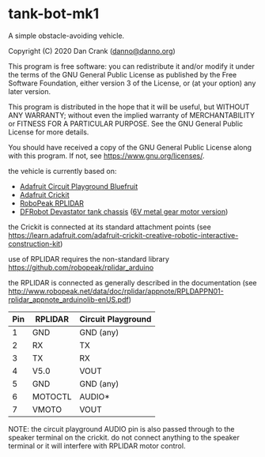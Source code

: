 # tank-bot-mk1

A simple obstacle-avoiding vehicle.

Copyright (C) 2020 Dan Crank (danno@danno.org)

This program is free software: you can redistribute it and/or modify
it under the terms of the GNU General Public License as published by
the Free Software Foundation, either version 3 of the License, or
(at your option) any later version.

This program is distributed in the hope that it will be useful,
but WITHOUT ANY WARRANTY; without even the implied warranty of
MERCHANTABILITY or FITNESS FOR A PARTICULAR PURPOSE.  See the
GNU General Public License for more details.

You should have received a copy of the GNU General Public License
along with this program.  If not, see <https://www.gnu.org/licenses/>.

the vehicle is currently based on:
- [Adafruit Circuit Playground Bluefruit](https://www.adafruit.com/product/4333)
- [Adafruit Crickit](https://www.adafruit.com/product/3093)
- [RoboPeak RPLIDAR](https://www.adafruit.com/product/4010)
- [DFRobot Devastator tank chassis](https://www.dfrobot.com/product-1477.html) ([6V metal gear motor version](https://www.dfrobot.com/product-1476.html))

the Crickit is connected at its standard attachment points (see
https://learn.adafruit.com/adafruit-crickit-creative-robotic-interactive-construction-kit)

use of RPLIDAR requires the non-standard library https://github.com/robopeak/rplidar_arduino

the RPLIDAR is connected as generally described in the documentation (see
http://www.robopeak.net/data/doc/rplidar/appnote/RPLDAPPN01-rplidar_appnote_arduinolib-enUS.pdf)

| Pin | RPLIDAR | Circuit Playground |
|-----|---------|--------------------|
| 1   | GND     | GND (any)          |
| 2   | RX      | TX                 |
| 3   | TX      | RX                 |
| 4   | V5.0    | VOUT               |
| 5   | GND     | GND (any)          |
| 6   | MOTOCTL | AUDIO*             |
| 7   | VMOTO   | VOUT               |

NOTE: the circuit playground AUDIO pin is also passed through to
the speaker terminal on the crickit. do not connect anything to the
speaker terminal or it will interfere with RPLIDAR motor control.